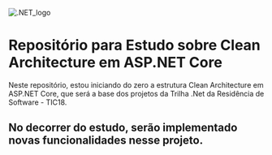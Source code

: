 ![.NET_logo](https://upload.wikimedia.org/wikipedia/commons/thumb/7/7d/Microsoft_.NET_logo.svg/100px-Microsoft_.NET_logo.svg.png)


# Repositório para Estudo sobre Clean Architecture em ASP.NET Core

Neste repositório, estou iniciando do zero a estrutura Clean Architecture em ASP.NET Core, que será a base dos projetos da Trilha .Net da Residência de Software - TIC18.

## No decorrer do estudo, serão implementado novas funcionalidades nesse projeto.

